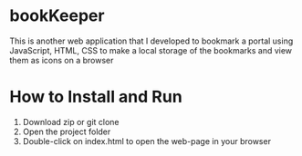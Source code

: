 # bookKeeper
This is another web application that I developed to bookmark a portal using JavaScript, HTML, CSS to make a local storage of the bookmarks and view them as icons on a browser


# How to Install and Run
1. Download zip or git clone 
2. Open the project folder
3. Double-click on index.html to open the web-page in your browser
